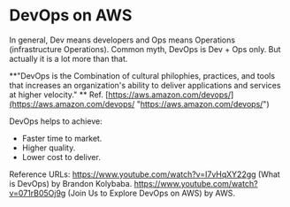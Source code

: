 # DevOps on AWS

In general, Dev means developers and Ops means Operations (infrastructure Operations). Common myth, DevOps is Dev + Ops only. But actually it is a lot more than that.

**"DevOps is the Combination of cultural philophies, practices, and tools that increases an organization's ability to deliver applications and services at higher velocity." **
Ref. [https://aws.amazon.com/devops/](https://aws.amazon.com/devops/ "https://aws.amazon.com/devops/")

DevOps helps to achieve:
* Faster time to market.
* Higher quality.
* Lower cost to deliver.

Reference URLs:
https://www.youtube.com/watch?v=I7vHqXY22gg (What is DevOps) by Brandon Kolybaba.
https://www.youtube.com/watch?v=071rB05Oj9g (Join Us to Explore DevOps on AWS) by AWS.
